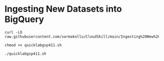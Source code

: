 # Ingesting New Datasets into BigQuery

```
curl -LO raw.githubusercontent.com/varmakollu/CloudSkill/main/Ingesting%20New%20Datasets%20into%20BigQuery/quicklabgsp411.sh

chmod +x quicklabgsp411.sh

./quicklabgsp411.sh

```
